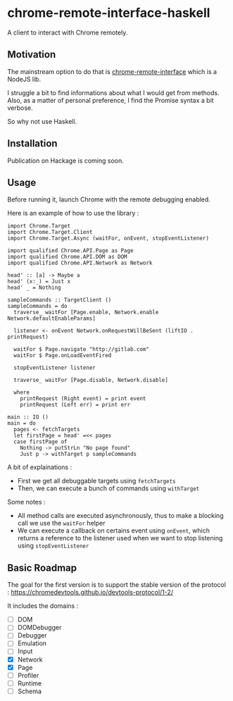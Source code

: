 # chrome-remote-interface-haskell

A client to interact with Chrome remotely.

## Motivation

The mainstream option to do that is [chrome-remote-interface](https://github.com/cyrus-and/chrome-remote-interface) which is a NodeJS lib.

I struggle a bit to find informations about what I would get from methods. Also, as a matter of personal preference, I find the Promise syntax a bit verbose.

So why not use Haskell.

## Installation

Publication on Hackage is coming soon.

## Usage

Before running it, launch Chrome with the remote debugging enabled.

Here is an example of how to use the library :

```
import Chrome.Target
import Chrome.Target.Client
import Chrome.Target.Async (waitFor, onEvent, stopEventListener)

import qualified Chrome.API.Page as Page
import qualified Chrome.API.DOM as DOM
import qualified Chrome.API.Network as Network

head' :: [a] -> Maybe a
head' (x:_) = Just x
head' _ = Nothing

sampleCommands :: TargetClient ()
sampleCommands = do
  traverse_ waitFor [Page.enable, Network.enable Network.defaultEnableParams]

  listener <- onEvent Network.onRequestWillBeSent (liftIO . printRequest)

  waitFor $ Page.navigate "http://gitlab.com"
  waitFor $ Page.onLoadEventFired

  stopEventListener listener

  traverse_ waitFor [Page.disable, Network.disable]

  where
    printRequest (Right event) = print event
    printRequest (Left err) = print err

main :: IO ()
main = do
  pages <- fetchTargets
  let firstPage = head' =<< pages
  case firstPage of
    Nothing -> putStrLn "No page found"
    Just p -> withTarget p sampleCommands
```

A bit of explainations :
- First we get all debuggable targets using `fetchTargets`
- Then, we can execute a bunch of commands using `withTarget`

Some notes :
- All method calls are executed asynchronously, thus to make a blocking call we use the `waitFor` helper
- We can execute a callback on certains event using `onEvent`, which returns a reference to the listener used when we want to stop listening using `stopEventListener`

## Basic Roadmap

The goal for the first version is to support the stable version of the protocol : https://chromedevtools.github.io/devtools-protocol/1-2/ 

It includes the domains :
- [ ] DOM
- [ ] DOMDebugger
- [ ] Debugger
- [ ] Emulation
- [ ] Input
- [x] Network
- [x] Page
- [ ] Profiler
- [ ] Runtime
- [ ] Schema
